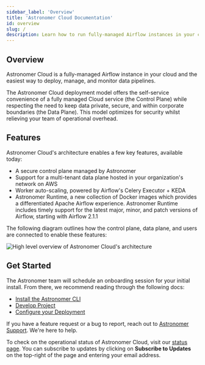 ```yaml
---
sidebar_label: 'Overview'
title: 'Astronomer Cloud Documentation'
id: overview
slug: /
description: Learn how to run fully-managed Airflow instances in your cloud.
---
```


## Overview

Astronomer Cloud is a fully-managed Airflow instance in your cloud and the easiest way to deploy, manage, and monitor data pipelines.

The Astronomer Cloud deployment model offers the self-service convenience of a fully managed Cloud service (the Control Plane) while respecting the need to keep data private, secure, and within corporate boundaries (the Data Plane). This model optimizes for security whilst relieving your team of operational overhead.

## Features

Astronomer Cloud's architecture enables a few key features, available today:

- A secure control plane managed by Astronomer
- Support for a multi-tenant data plane hosted in your organization's network on AWS
- Worker auto-scaling, powered by Airflow's Celery Executor + KEDA
- Astronomer Runtime, a new collection of Docker images which provides a differentiated Apache Airflow experience. Astronomer Runtime includes timely support for the latest major, minor, and patch versions of Airflow, starting with Airflow 2.1.1

The following diagram outlines how the control plane, data plane, and users are connected to enable these features:

<div class="text--center">
  <img src="/img/docs/architecture-overview.png" alt="High level overview of Astronomer Cloud's architecture" />
</div>

## Get Started

The Astronomer team will schedule an onboarding session for your initial install. From there, we recommend reading through the following docs:

- [Install the Astronomer CLI](install-cli)
- [Develop Project](develop-project)
- [Configure your Deployment](configure-deployment)

If you have a feature request or a bug to report, reach out to [Astronomer Support](https://support.astronomer.io). We're here to help.

To check on the operational status of Astronomer Cloud, visit our [status page](https://cloud-status.astronomer.io). You can subscribe to updates by clicking on **Subscribe to Updates** on the top-right of the page and entering your email address.
